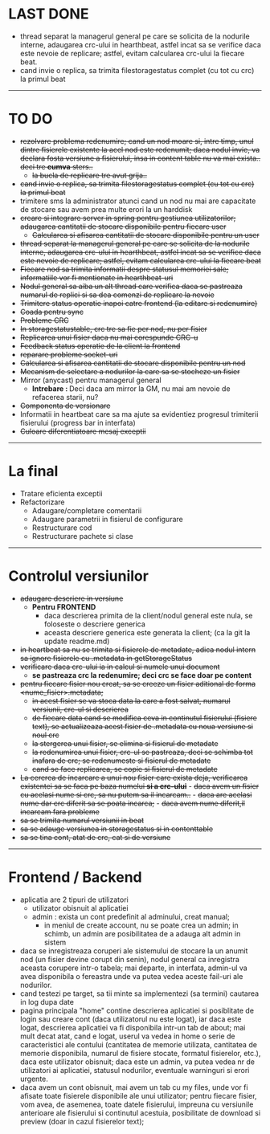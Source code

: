 # LAST DONE
- thread separat la managerul general pe care se solicita de la nodurile interne, adaugarea crc-ului in hearthbeat, astfel incat sa se verifice daca este
  nevoie de replicare; astfel, evitam calcularea crc-ului la fiecare beat.
- cand invie o replica, sa trimita filestoragestatus complet (cu tot cu crc) la primul beat
  
___

# TO DO
- ~~rezolvare problema redenumire; cand un nod moare si, intre timp, unul dintre fisierele existente la acel nod este redenumit; daca nodul invie, va declara fosta
versiune a fisierului, insa in content table nu va mai exista.. deci tre <b>cumva</b> sters..~~
    - ~~la bucla de replicare tre avut grija..~~
- ~~cand invie o replica, sa trimita filestoragestatus complet (cu tot cu crc) la primul beat~~
- trimitere sms la administrator atunci cand un nod nu mai are capacitate de stocare sau avem prea multe erori la un harddisk
- ~~creare si integrare server in spring pentru gestiunea utilizatorilor; adaugarea cantitatii de stocare disponibile pentru fiecare user~~
    - ~~Calcularea si afisarea cantitatii de stocare disponibile pentru un user~~
- ~~thread separat la managerul general pe care se solicita de la nodurile interne, adaugarea crc-ului in hearthbeat, astfel incat sa se verifice daca este
nevoie de replicare; astfel, evitam calcularea crc-ului la fiecare beat~~
- ~~Fiecare nod sa trimita informatii despre statusul memoriei sale; informatiile vor fi mentionate in hearthbeat-uri~~
- ~~Nodul general sa aiba un alt thread care verifica daca se pastreaza numarul de replici si sa dea comenzi de replicare la nevoie~~
- ~~Trimitere status operatie inapoi catre frontend (la editare si redenumire)~~
- ~~Coada pentru sync~~
- ~~Probleme CRC~~
- ~~In storagestatustable, crc tre sa fie per nod, nu per fisier~~
- ~~Replicarea unui fisier daca nu mai corespunde CRC-u~~
- ~~Feedback status operatie de la client la frontend~~
- ~~reparare probleme socket-uri~~
- ~~Calcularea si afisarea cantitatii de stocare disponibile pentru un nod~~
- ~~Mecanism de selectare a nodurilor la care sa se stocheze un fisier~~
- Mirror (anycast) pentru managerul general
    - <b>Intrebare : </b>Deci daca am mirror la GM, nu mai am nevoie de refacerea starii, nu?
- ~~Componenta de versionare~~
- Informatii in heartbeat care sa ma ajute sa evidentiez progresul trimiterii fisierului (progress bar in interfata)
- ~~Culoare diferentiatoare mesaj exceptii~~

___

# La final
- Tratare eficienta exceptii
- Refactorizare
    - Adaugare/completare comentarii
    - Adaugare parametrii in fisierul de configurare
    - Restructurare cod
    - Restructurare pachete si clase
___

# Controlul versiunilor

- ~~adaugare descriere in versiune~~
    - <b>Pentru FRONTEND</b>
        - daca descrierea primita de la client/nodul general este nula, se foloseste o descriere generica
        - aceasta descriere generica este generata la client; (ca la git la update readme.md)
- ~~in heartbeat sa nu se trimita si fisierele de metadate, adica nodul intern sa ignore fisierele cu .metadata in getStorageStatus~~
- ~~verificare daca crc-ului ia in calcul si numele unui document~~
    - <b>se pastreaza crc la redenumire; deci crc se face doar pe content</b>
- ~~pentru fiecare fisier nou creat, sa se creeze un fisier aditional de forma <nume_fisier>.metadata;~~
    - ~~in acest fisier se va stoca data la care a fost salvat, numarul versiunii, crc-ul si descrierea~~
    - ~~de fiecare data cand se modifica ceva in continutul fisierului (fisiere text), se actualizeaza acest fisier de .metadata cu noua versiune si noul crc~~
    - ~~la stergerea unui fisier, se elimina si fisierul de metadate~~
    - ~~la redenumirea unui fisier, crc-ul se pastreaza, deci se schimba tot inafara de crc; se redenumeste si fisierul de metadate~~
    - ~~cand se face replicarea, se copie si fisierul de metadate~~
- ~~La cererea de incarcare a unui nou fisier care exista deja, verificarea existentei sa se faca pe baza numelui <b>si a crc-ului</b>~~
        - ~~daca avem un fisier cu acelasi nume si crc, sa nu putem sa il incarcam..~~
        - ~~daca are acelasi nume dar crc diferit sa se poata incarca;~~
        - ~~daca avem nume diferit,il incarcam fara probleme~~
- ~~sa se trimita numarul versiunii in beat~~
- ~~sa se adauge versiunea in storagestatus si in contenttable~~
- ~~sa se tina cont, atat de crc, cat si de versiune~~

___

# Frontend / Backend
- aplicatia are 2 tipuri de utilizatori
    - utilizator obisnuit al aplicatiei
    - admin : exista un cont predefinit al adminului, creat manual; 
        - in meniul de create account, nu se poate crea un admin; in schimb, un admin are posibilitatea de a adauga alt admin in sistem
- daca se inregistreaza coruperi ale sistemului de stocare la un anumit nod (un fisier devine corupt din senin), nodul general ca inregistra aceasta corupere intr-o tabela;
mai departe, in interfata, admin-ul va avea disponibila o fereastra unde va putea vedea aceste fail-uri ale nodurilor.
- cand testezi pe target, sa tii minte sa implementezi (sa termini) cautarea in log dupa date
- pagina principala "home" contine descrierea aplicatiei si posiblitate de login sau creare cont (daca utilizatorul nu este logat), iar daca este logat, descrierea aplicatiei va fi disponibila intr-un tab de about; mai mult decat atat, cand e logat, userul va vedea in home o serie de caracteristici ale contului (cantitatea de memorie utilizata, cantitatea de memorie disponibila, numarul de fisiere stocate, formatul fisierelor, etc.), daca este utilizator obisnuit; daca este un admin, va putea vedea nr de utilizatori ai aplicatiei, statusul nodurilor, eventuale warninguri si erori urgente.
- daca avem un cont obisnuit, mai avem un tab cu my files, unde vor fi afisate toate fisierele disponibile ale unui utilizator; pentru fiecare fisier, vom avea, de asemenea, toate datele fisierului, impreuna cu versiunile anterioare ale fisierului si continutul acestuia, posibilitate de download si preview (doar in cazul fisierelor text);
